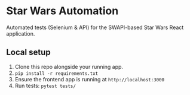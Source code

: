# Star Wars Automation

Automated tests (Selenium & API) for the SWAPI-based Star Wars React application.

## Local setup

1. Clone this repo alongside your running app.
2. `pip install -r requirements.txt`
3. Ensure the frontend app is running at `http://localhost:3000`
4. Run tests: `pytest tests/`